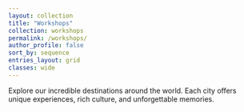 ```yaml
---
layout: collection
title: "Workshops"
collection: workshops
permalink: /workshops/
author_profile: false
sort_by: sequence
entries_layout: grid
classes: wide
---
```


Explore our incredible destinations around the world. Each city offers unique experiences, rich culture, and unforgettable memories.